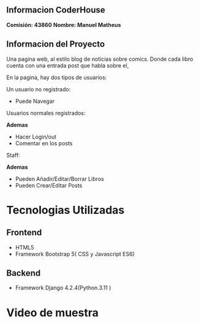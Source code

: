 ## Informacion CoderHouse

**Comisión: 43860**
**Nombre: Manuel Matheus**

## Informacion del Proyecto

Una pagina web, al estilo blog de noticias sobre comics. Donde cada libro cuenta con una entrada post que habla sobre el, 

En la pagina, hay dos tipos de usuarios:

Un usuario no registrado:
- Puede Navegar

Usuarios normales registrados:

**Ademas**
- Hacer Login/out
- Comentar en los posts

Staff:

**Ademas**
- Pueden Añadir/Editar/Borrar Libros
- Pueden Crear/Editar Posts

# Tecnologias Utilizadas 
## Frontend 
- HTML5
- Framework Bootstrap 5( CSS y Javascript ES6)

## Backend
- Framework Django 4.2.4(Python.3.11 )


# Video de muestra

 


